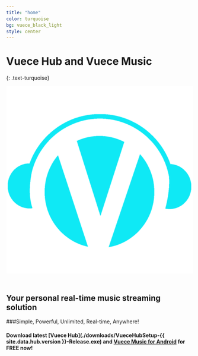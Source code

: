 ```yaml
---
title: "home"
color: turquoise
bg: vuece_black_light
style: center
---
```


# Vuece Hub and Vuece Music
{: .text-turquoise}

<span class="fa-stack subtlecircle" style="font-size:100px; background:rgba(0,0,0,0)">
  <img src="img/Logo_LightBlue_Blurred.png">
</span>

## Your personal real-time music streaming solution

###Simple, Powerful, Unlimited, Real-time, Anywhere!

#### Download latest [Vuece Hub](./downloads/VueceHubSetup-{{ site.data.hub.version }}-Release.exe) and [Vuece Music for Android](https://play.google.com/store/apps/details?id=com.vuece.controller) for FREE now!
